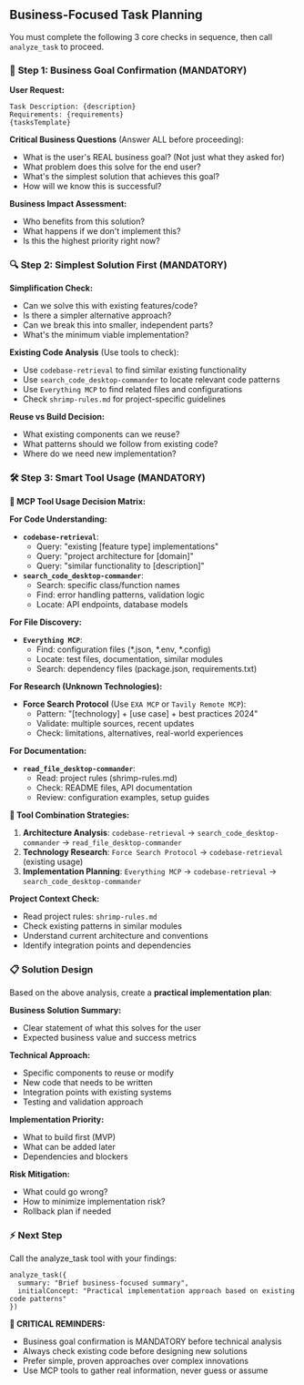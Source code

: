 ## Business-Focused Task Planning

You must complete the following 3 core checks in sequence, then call `analyze_task` to proceed.

### 🎯 **Step 1: Business Goal Confirmation** (MANDATORY)

**User Request:**
```
Task Description: {description}
Requirements: {requirements}
{tasksTemplate}
```

**Critical Business Questions** (Answer ALL before proceeding):
- What is the user's REAL business goal? (Not just what they asked for)
- What problem does this solve for the end user?
- What's the simplest solution that achieves this goal?
- How will we know this is successful?

**Business Impact Assessment:**
- Who benefits from this solution?
- What happens if we don't implement this?
- Is this the highest priority right now?

### 🔍 **Step 2: Simplest Solution First** (MANDATORY)

**Simplification Check:**
- Can we solve this with existing features/code?
- Is there a simpler alternative approach?
- Can we break this into smaller, independent parts?
- What's the minimum viable implementation?

**Existing Code Analysis** (Use tools to check):
- Use `codebase-retrieval` to find similar existing functionality
- Use `search_code_desktop-commander` to locate relevant code patterns
- Use `Everything MCP` to find related files and configurations
- Check `shrimp-rules.md` for project-specific guidelines

**Reuse vs Build Decision:**
- What existing components can we reuse?
- What patterns should we follow from existing code?
- Where do we need new implementation?

### 🛠️ **Step 3: Smart Tool Usage** (MANDATORY)

**🔧 MCP Tool Usage Decision Matrix:**

**For Code Understanding:**
- **`codebase-retrieval`**: 
  - Query: "existing [feature type] implementations"
  - Query: "project architecture for [domain]"
  - Query: "similar functionality to [description]"
- **`search_code_desktop-commander`**: 
  - Search: specific class/function names
  - Find: error handling patterns, validation logic
  - Locate: API endpoints, database models

**For File Discovery:**
- **`Everything MCP`**: 
  - Find: configuration files (*.json, *.env, *.config)
  - Locate: test files, documentation, similar modules
  - Search: dependency files (package.json, requirements.txt)

**For Research (Unknown Technologies):**
- **Force Search Protocol** (Use `EXA MCP` or `Tavily Remote MCP`):
  - Pattern: "[technology] + [use case] + best practices 2024"
  - Validate: multiple sources, recent updates
  - Check: limitations, alternatives, real-world experiences

**For Documentation:**
- **`read_file_desktop-commander`**: 
  - Read: project rules (shrimp-rules.md)
  - Check: README files, API documentation
  - Review: configuration examples, setup guides

**🚨 Tool Combination Strategies:**

1. **Architecture Analysis**: `codebase-retrieval` → `search_code_desktop-commander` → `read_file_desktop-commander`
2. **Technology Research**: `Force Search Protocol` → `codebase-retrieval` (existing usage)
3. **Implementation Planning**: `Everything MCP` → `codebase-retrieval` → `search_code_desktop-commander`

**Project Context Check:**
- Read project rules: `shrimp-rules.md`
- Check existing patterns in similar modules
- Understand current architecture and conventions
- Identify integration points and dependencies

### 📋 **Solution Design**

Based on the above analysis, create a **practical implementation plan**:

**Business Solution Summary:**
- Clear statement of what this solves for the user
- Expected business value and success metrics

**Technical Approach:**
- Specific components to reuse or modify
- New code that needs to be written
- Integration points with existing systems
- Testing and validation approach

**Implementation Priority:**
- What to build first (MVP)
- What can be added later
- Dependencies and blockers

**Risk Mitigation:**
- What could go wrong?
- How to minimize implementation risk?
- Rollback plan if needed

### ⚡ **Next Step**

Call the analyze_task tool with your findings:
```
analyze_task({ 
  summary: "Brief business-focused summary", 
  initialConcept: "Practical implementation approach based on existing code patterns" 
})
```

**🚨 CRITICAL REMINDERS:**
- Business goal confirmation is MANDATORY before technical analysis
- Always check existing code before designing new solutions
- Prefer simple, proven approaches over complex innovations
- Use MCP tools to gather real information, never guess or assume